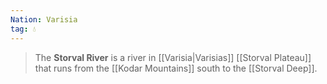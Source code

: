 ```yaml
---
Nation: Varisia
tag: 💧
---
```

> The **Storval River** is a river in [[Varisia|Varisias]] [[Storval Plateau]] that runs from the [[Kodar Mountains]] south to the [[Storval Deep]].








